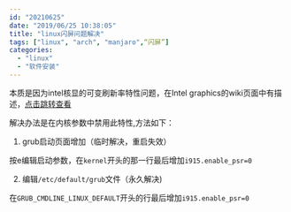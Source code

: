 ```yaml
---
id: "20210625"
date: "2019/06/25 10:38:05"
title: "linux闪屏问题解决"
tags: ["linux", "arch", "manjaro",“闪屏”]
categories:
  - "linux"
  - "软件安装"
---
```



本质是因为intel核显的可变刷新率特性问题，在Intel graphics的wiki页面中有描述，[点击跳转查看](https://wiki.archlinux.org/title/intel_graphics#Screen_flickering)

解决办法是在内核参数中禁用此特性,方法如下：

1. grub启动页面增加（临时解决，重启失效）

按e编辑启动参数，在`kernel`开头的那一行最后增加`i915.enable_psr=0`

2. 编辑`/etc/default/grub`文件（永久解决)

在`GRUB_CMDLINE_LINUX_DEFAULT`开头的行最后增加`i915.enable_psr=0`